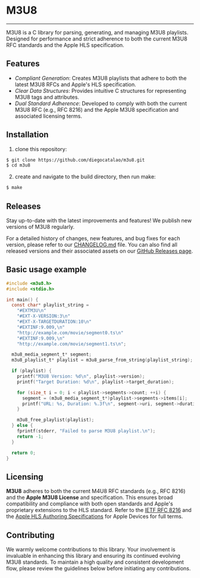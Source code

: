 # M3U8
---
M3U8 is a C library for parsing, generating, and managing M3U8 playlists.
Designed for performance and strict adherence to both the current M3U8 RFC 
standards and the Apple HLS specification.

## Features

- *Compliant Generation*: Creates M3U8 playlists that adhere to both the latest 
M3U8 RFCs and Apple's HLS specification.
- *Clear Data Structures*: Provides intuitive C structures for representing M3U8 
tags and attributes.
- *Dual Standard Adherence*: Developed to comply with both the current M3U8 RFC 
(e.g., RFC 8216) and the Apple M3U8 specification and associated licensing 
terms.

## Installation

1. clone this repository:
```bash
$ git clone https://github.com/diegocatalao/m3u8.git
$ cd m3u8
```

2. create and navigate to the build directory, then run make:
```bash
$ make
```

## Releases

Stay up-to-date with the latest improvements and features! We publish new 
versions of M3U8 regularly.

For a detailed history of changes, new features, and bug fixes for each 
version, please refer to our [CHANGELOG.md][changelog] file.
You can also find all released versions and their associated assets on 
our [GitHub Releases page][github_releases].

## Basic usage example

```C
#include <m3u8.h>
#include <stdio.h>

int main() {
  const char* playlist_string =
    "#EXTM3U\n"
    "#EXT-X-VERSION:3\n"
    "#EXT-X-TARGETDURATION:10\n"
    "#EXTINF:9.009,\n"
    "http://example.com/movie/segment0.ts\n"
    "#EXTINF:9.009,\n"
    "http://example.com/movie/segment1.ts\n";

  m3u8_media_segment_t* segment;
  m3u8_playlist_t* playlist = m3u8_parse_from_string(playlist_string);

  if (playlist) {
    printf("M3U8 Version: %d\n", playlist->version);
    printf("Target Duration: %d\n", playlist->target_duration);

    for (size_t i = 0; i < playlist->segments->count; ++i) {
      segment = (m3u8_media_segment_t*)playlist->segments->items[i];
      printf("URL: %s, Duration: %.3f\n", segment->uri, segment->duration);
    }

    m3u8_free_playlist(playlist);
  } else {
    fprintf(stderr, "Failed to parse M3U8 playlist.\n");
    return -1;
  }

  return 0;
}
```

## Licensing

**M3U8** adheres to both the current M4U8 RFC standards (e.g., RFC 8216) and the 
**Apple M3U8 License** and specification. This ensures broad compatibility and 
compliance with both open standards and Apple's proprietary extensions to the 
HLS standard. Refer to the [IETF RFC 8216][ietf_rfc_8216] and the 
[Apple HLS Authoring Specifications][apple_hls_spec] for Apple Devices for 
full terms.

## Contributing

We warmly welcome contributions to this library. Your involvement is invaluable 
in enhancing this library and ensuring its continued evolving M3U8 standards. 
To maintain a high quality and consistent development flow, please review the 
guidelines below before initiating any contributions.

[changelog]: CHANGELOG.md "M3U8.c Changelog"
[github_releases]: https://github.com/seuusuario/m3u8.c/releases "M3U8.c GitHub Releases"
[apple_hls_spec]: https://developer.apple.com/documentation/http_live_streaming/hls_authoring_specification_for_apple_devices "Apple HLS Authoring Specs"
[ietf_rfc_8216]: https://datatracker.ietf.org/doc/html/rfc8216 "IETF RFC 8216 (M3U8)"
